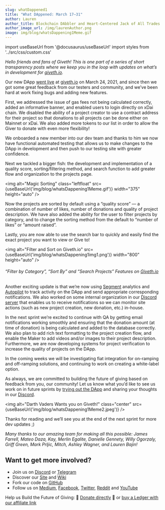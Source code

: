 ```yaml
---
slug: whatDappened1
title: "What DAppened: March 17–31"
author: Lauren
author_title: Blockchain DAbbler and Heart-Centered Jack of All Trades
author_image_url: /img/laurenAuthor.png
image: img/blog/whatsDappening1Meme.gif
---
```

import useBaseUrl from '@docusaurus/useBaseUrl'
import styles from '../src/css/custom.css'


_Hello friends and fans of Giveth! This is one part of a series of short transparency posts where we keep you in the loop with updates on what’s in development for_ [_giveth.io_](http://giveth.io)_._

Our new DApp [went live](2021-03-24-futureofGiving.md) at [giveth.io](https://giveth.io/) on March 24, 2021, and since then we got some great feedback from our testers and community, and we’ve been hard at work fixing bugs and adding new features.

First, we addressed the issue of gas fees not being calculated correctly, added an informative banner, and enabled users to login directly on xDai chain. We disabled the ability of a project creator to use a contract address for their project so that donations to all projects can be done either on Mainnet or xDai. We also added more tokens to our list in order to allow the Giver to donate with even more flexibility!

We onboarded a new member into our dev team and thanks to him we now have functional automated testing that allows us to make changes to the DApp in development and then push to our testing site with greater confidence.

Next we tackled a bigger fish: the development and implementation of a quality score, sorting/filtering method, and search function to add greater flow and organization to the projects page.

<img alt="Magic Sorting" class="leftfloat" src={useBaseUrl('img/blog/whatsDappening1Meme.gif')} width="375" height="auto" />

Now the projects are sorted by default using a “quality score” — a combination of number of likes, number of donations and quality of project description. We have also added the ability for the user to filter projects by category, and to change the sorting method from the default to “number of likes” or “amount raised”.


Lastly, you are now able to use the search bar to quickly and easily find the exact project you want to view or Give to!

<img alt="Filter and Sort on Giveth.io" src={useBaseUrl('img/blog/whatsDappening1img1.png')} width="800" height="auto" />

###### “Filter by Category”, “Sort By” and “Search Projects” Features on [Giveth.io](https://giveth.io/)

Another exciting update is that we’re now using [Segment](https://segment.com/) analytics and [Autopilot](https://www.autopilothq.com/) to track activity on the DApp and send appropriate corresponding notifications. We also worked on some internal organization in our [Discord server](https://discord.com/invite/JftjK8Un3z) that enables us to receive notifications so we can monitor site actions (such as new project creation, new donation, etc.) in-house.

In the next sprint we’re excited to continue with QA by getting email notifications working smoothly and ensuring that the donation amount (at time of donation) is being calculated and added to the database correctly. We also plan to add rich text formatting to the project creation flow, and enable the Maker to add videos and/or images to their project description. Furthermore, we are now developing systems for project verification to increase the quality of projects on the DApp.

In the coming weeks we will be investigating fiat integration for on-ramping and off-ramping solutions, and continuing to work on creating a white-label option.

As always, we are committed to building the future of giving based on feedback from you, our community! Let us know what you’d like to see us work on in future sprints by [trying out the DApp](http://giveth.io) and sharing your thoughts in our [Discord](https://discord.com/invite/JftjK8Un3z).

<img alt="Darth Vaders Wants you on Giveth!" class="center" src={useBaseUrl('img/blog/whatsDappening1Meme2.jpeg')} />

Thanks for reading and we’ll see you at the end of the next sprint for more dev updates ;)

_Many thanks to our amazing team for making all this possible: James Farrell, Mateo Daza, Kay, Merlin Egalite, Danielle Gennety, Willy Ogorzaly, Griff Green, Mark Prljic, Mitch, Ashley Wagner, and Lauren Bajin!_

## Want to get more involved?

*   Join us on [Discord](https://discord.gg/JftjK8Un3z) or [Telegram](http://t.me/givethio)
*   Discover our [Site](http://giveth.io/) and [Wiki](https://wiki.giveth.io/)
*   Fork our code on [GitHub](https://github.com/Giveth/)
*   Follow us on [Medium](http://medium.com/giveth/), [Facebook](https://www.facebook.com/givethio), [Twitter](http://twitter.com/givethio), [Reddit](https://www.reddit.com/r/giveth/) and [YouTube](https://www.youtube.com/channel/UClfutpRoY0WTVnq0oB0E0wQ)

Help us Build the Future of Giving: 🦄 [Donate directly](http://donate.giveth.io/) 🦄 or [buy a Ledger with our affiliate link](https://www.ledgerwallet.com/products/ledger-nano-s?utm_source=&utm_medium=affiliate&utm_campaign=d663)
